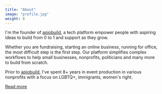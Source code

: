 ```yaml
---
title: "About"
image: "profile.jpg"
weight: 8
---
```


I'm the founder of [apiobuild](http://apiobuild.com/), a tech platform empower people with aspiring ideas to build from 0 to 1 and support as they grow.

Whether you are fundraising, starting an online business, running for office, the most difficult step is the first step. Our platform simplifies complex workflows to help small businesses, nonprofits, politicians and many more to build from scratch.

Prior to [apiobuild](http://apiobuild.com/), I've spent 8+ years in event production in various nonprofits with a focus on LGBTQ+, immigrants, women's right.

[Read more](/blog/bio/)
